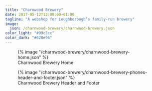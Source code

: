 ```yaml
---
title: "Charnwood Brewery"
date: 2017-05-12T12:00:00+01:00
tagline: "A webshop for Loughborough’s family-run brewery"
image:
  json: /charnwood-brewery/charnwood-brewery.json
color_light: "#99c5cc"
color_dark: "#628e96"
---
```


<figure>
  <div class="c-image-background u-rounded">
    {% image "/charnwood-brewery/charnwood-brewery-home.json" %}
  </div>
  <figcaption>
    Charnwood Brewery Home
  </figcaption>
</figure>

<figure>
  <div class="c-image-background u-rounded">
    {% image "/charnwood-brewery/charnwood-brewery-phones-header-and-footer.json" %}
  </div>
  <figcaption>
    Charnwood Brewery Header and Footer
  </figcaption>
</figure>
